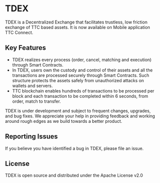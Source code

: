 # TDEX

TDEX is a Decentralized Exchange that facilitates trustless, low friction exchange of TTC based assets. It is now available on Mobile application TTC Connect.

## Key Features
	
- TDEX realizes every process (order, cancel, matching and execution) through Smart Contracts.
- In TDEX, users own the custody and control of their assets and all the transactions are processed securely through Smart Contracts. Such structure protects the assets safely from unauthorized attacks on wallets and servers.
- TTC blockchain enables hundreds of transactions to be processed per block and each transaction to be completed within 6 seconds, from order, match to transfer.


TDEX is under development and subject to frequent changes, upgrades, and bug fixes. We appreciate your help in providing feedback and working around rough edges as we build towards a better product.

## Reporting Issues

If you believe you have identified a bug in TDEX, please file an issue.

## License

TDEX is open source and distributed under the Apache License v2.0
